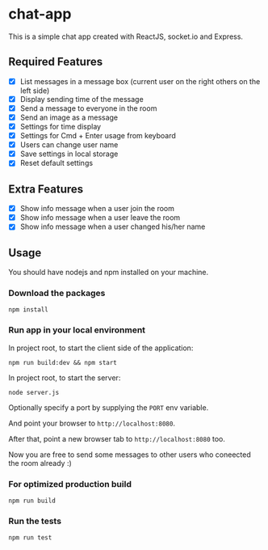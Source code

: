 # chat-app

This is a simple chat app created with ReactJS, socket.io and Express.

## Required Features

- [x] List messages in a message box (current user on the right others on the left side)
- [x] Display sending time of the message
- [x] Send a message to everyone in the room
- [x] Send an image as a message
- [x] Settings for time display
- [x] Settings for Cmd + Enter usage from keyboard
- [x] Users can change user name
- [x] Save settings in local storage
- [x] Reset default settings

## Extra Features

- [x] Show info message when a user join the room 
- [x] Show info message when a user leave the room
- [x] Show info message when a user changed his/her name

## Usage

You should have nodejs and npm installed on your machine.

### Download the packages

```
npm install
```

### Run app in your local environment

In project root, to start the client side of the application:

```
npm run build:dev && npm start
```

In project root, to start the server:

```
node server.js
```
Optionally specify a port by supplying the `PORT` env variable.

And point your browser to `http://localhost:8080`.

After that, point a new browser tab to `http://localhost:8080` too.

Now you are free to send some messages to other users who coneected the room already :)

### For optimized production build

```
npm run build
```

### Run the tests

```
npm run test
```
